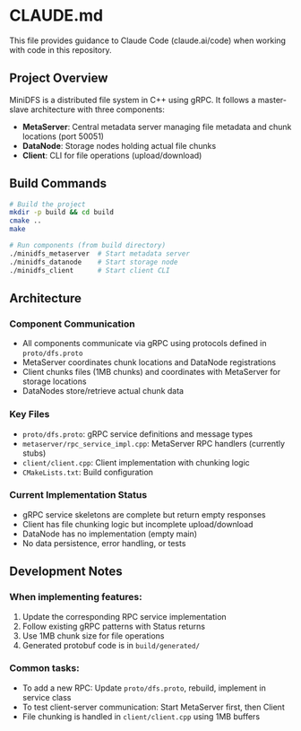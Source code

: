 # CLAUDE.md

This file provides guidance to Claude Code (claude.ai/code) when working with code in this repository.

## Project Overview

MiniDFS is a distributed file system in C++ using gRPC. It follows a master-slave architecture with three components:
- **MetaServer**: Central metadata server managing file metadata and chunk locations (port 50051)
- **DataNode**: Storage nodes holding actual file chunks
- **Client**: CLI for file operations (upload/download)

## Build Commands

```bash
# Build the project
mkdir -p build && cd build
cmake ..
make

# Run components (from build directory)
./minidfs_metaserver  # Start metadata server
./minidfs_datanode    # Start storage node
./minidfs_client      # Start client CLI
```

## Architecture

### Component Communication
- All components communicate via gRPC using protocols defined in `proto/dfs.proto`
- MetaServer coordinates chunk locations and DataNode registrations
- Client chunks files (1MB chunks) and coordinates with MetaServer for storage locations
- DataNodes store/retrieve actual chunk data

### Key Files
- `proto/dfs.proto`: gRPC service definitions and message types
- `metaserver/rpc_service_impl.cpp`: MetaServer RPC handlers (currently stubs)
- `client/client.cpp`: Client implementation with chunking logic
- `CMakeLists.txt`: Build configuration

### Current Implementation Status
- gRPC service skeletons are complete but return empty responses
- Client has file chunking logic but incomplete upload/download
- DataNode has no implementation (empty main)
- No data persistence, error handling, or tests

## Development Notes

### When implementing features:
1. Update the corresponding RPC service implementation
2. Follow existing gRPC patterns with Status returns
3. Use 1MB chunk size for file operations
4. Generated protobuf code is in `build/generated/`

### Common tasks:
- To add a new RPC: Update `proto/dfs.proto`, rebuild, implement in service class
- To test client-server communication: Start MetaServer first, then Client
- File chunking is handled in `client/client.cpp` using 1MB buffers